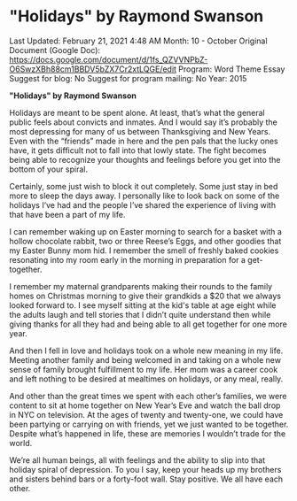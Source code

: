 # "Holidays" by Raymond Swanson

Last Updated: February 21, 2021 4:48 AM
Month: 10 - October
Original Document (Google Doc): https://docs.google.com/document/d/1fs_QZVVNPbZ-O6SwzXBh88cm1BBDV5bZX7Cr2xtLQGE/edit
Program: Word Theme Essay
Suggest for blog: No
Suggest for program mailing: No
Year: 2015

**"Holidays" by Raymond Swanson**

Holidays are meant to be spent alone. At least, that’s what the general public feels about convicts and inmates. And I would say it’s probably the most depressing for many of us between Thanksgiving and New Years. Even with the “friends” made in here and the pen pals that the lucky ones have, it gets difficult not to fall into that lowly state. The fight becomes being able to recognize your thoughts and feelings before you get into the bottom of your spiral.

Certainly, some just wish to block it out completely. Some just stay in bed more to sleep the days away. I personally like to look back on some of the holidays I’ve had and the people I’ve shared the experience of living with that have been a part of my life.

I can remember waking up on Easter morning to search for a basket with a hollow chocolate rabbit, two or three Reese’s Eggs, and other goodies that my Easter Bunny mom hid. I remember the smell of freshly baked cookies resonating into my room early in the morning in preparation for a get-together.

I remember my maternal grandparents making their rounds to the family homes on Christmas morning to give their grandkids a $20 that we always looked forward to. I see myself sitting at the kid's table at age eight while the adults laugh and tell stories that I didn’t quite understand then while giving thanks for all they had and being able to all get together for one more year.

And then I fell in love and holidays took on a whole new meaning in my life. Meeting another family and being welcomed in and taking on a whole new sense of family brought fulfillment to my life. Her mom was a career cook and left nothing to be desired at mealtimes on holidays, or any meal, really.

And other than the great times we spent with each other’s families, we were content to sit at home together on New Year’s Eve and watch the ball drop in NYC on television. At the ages of twenty and twenty-one, we could have been partying or carrying on with friends, yet we just wanted to be together. Despite what’s happened in life, these are memories I wouldn’t trade for the world.

We’re all human beings, all with feelings and the ability to slip into that holiday spiral of depression. To you I say, keep your heads up my brothers and sisters behind bars or a forty-foot wall. Stay positive. We all have each other.